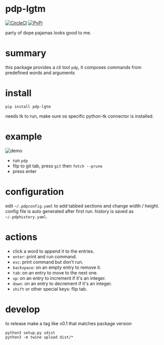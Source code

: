 # pdp-lgtm
[![CircleCI](https://circleci.com/gh/bettercallshao/pdp-lgtm.svg?style=shield)](https://circleci.com/gh/bettercallshao/pdp-lgtm)
[![PyPi](https://badge.fury.io/py/pdp-lgtm.svg)](https://badge.fury.io/py/pdp-lgtm)

party of dope pajamas looks good to me.

# summary
this package provides a cli tool `pdp`, it composes commands from predefined words and arguments

# install
    pip install pdp-lgtm
needs tk to run, make sure os specific python-tk connector is installed.

# example
![demo](https://media.giphy.com/media/MFNwY4VbCfHWnxZYjp/giphy.gif)

- run `pdp`
- flip to git tab, press `git` then `fetch --prune`
- press enter

# configuration

edit `~/.pdpconfig.yaml` to add tabbed sections and change width / height. config file is auto generated after first run. history is saved as `~/.pdphistory.yaml`.

# actions

- click a word to append it to the entries.
- `enter`: print and run command.
- `esc`: print command but don't run.
- `backspace`: on an empty entry to remove it.
- `tab`: on an entry to move to the next one.
- `up`: on an entry to increment if it's an integer.
- `down`: on an entry to decrement if it's an integer.
- `shift` or other special keys: flip tab.

# develop
to release make a tag like v0.1 that matches package version

    python3 setup.py sdist
    python3 -m twine upload dist/*
